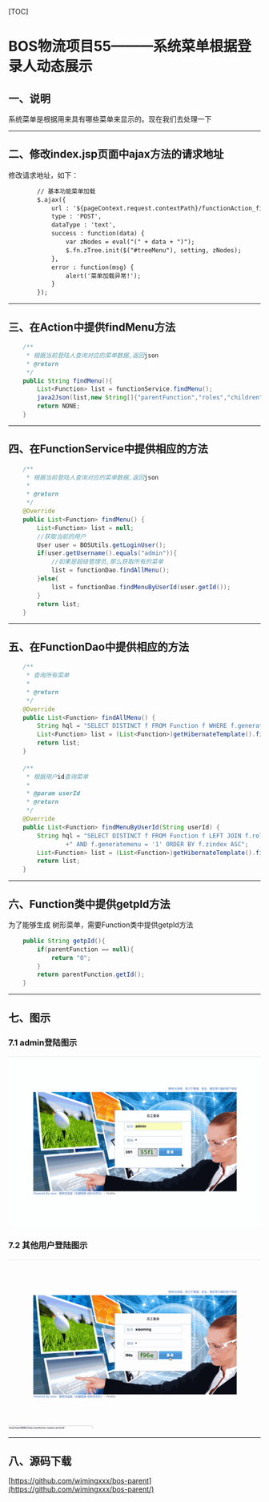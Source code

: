 
[TOC]


# BOS物流项目55———系统菜单根据登录人动态展示


## 一、说明

系统菜单是根据用来具有哪些菜单来显示的。现在我们去处理一下


---

## 二、修改index.jsp页面中ajax方法的请求地址

修改请求地址，如下：

```html
		// 基本功能菜单加载
		$.ajax({
			url : '${pageContext.request.contextPath}/functionAction_findMenu.action',
			type : 'POST',
			dataType : 'text',
			success : function(data) {
				var zNodes = eval("(" + data + ")");
				$.fn.zTree.init($("#treeMenu"), setting, zNodes);
			},
			error : function(msg) {
				alert('菜单加载异常!');
			}
		});
```



---

## 三、在Action中提供findMenu方法

```java
    /**
     * 根据当前登陆人查询对应的菜单数据,返回json
     * @return
     */
    public String findMenu(){
        List<Function> list = functionService.findMenu();
        java2Json(list,new String[]{"parentFunction","roles","children"});
        return NONE;
    }
```


---

## 四、在FunctionService中提供相应的方法

```java
    /**
     * 根据当前登陆人查询对应的菜单数据,返回json
     *
     * @return
     */
    @Override
    public List<Function> findMenu() {
        List<Function> list = null;
        //获取当前的用户
        User user = BOSUtils.getLoginUser();
        if(user.getUsername().equals("admin")){
            //如果是超级管理员,那么获取所有的菜单
            list = functionDao.findAllMenu();
        }else{
            list = functionDao.findMenuByUserId(user.getId());
        }
        return list;
    }
```



----



## 五、在FunctionDao中提供相应的方法

```java
    /**
     * 查询所有菜单
     *
     * @return
     */
    @Override
    public List<Function> findAllMenu() {
        String hql = "SELECT DISTINCT f FROM Function f WHERE f.generatemenu = '1' ORDER BY f.zindex ASC";
        List<Function> list = (List<Function>)getHibernateTemplate().find(hql);
        return list;
    }

    /**
     * 根据用户id查询菜单
     *
     * @param userId
     * @return
     */
    @Override
    public List<Function> findMenuByUserId(String userId) {
        String hql = "SELECT DISTINCT f FROM Function f LEFT JOIN f.roles r LEFT OUTER JOIN r.users u WHERE u.id=?"
                +" AND f.generatemenu = '1' ORDER BY f.zindex ASC";
        List<Function> list = (List<Function>)getHibernateTemplate().find(hql,userId);
        return list;
    }
```



----

## 六、Function类中提供getpId方法

为了能够生成 树形菜单，需要Function类中提供getpId方法

```java
	public String getpId(){
		if(parentFunction == null){
			return "0";
		}
		return parentFunction.getId();
	}
```



----

## 七、图示

### 7.1 admin登陆图示


![](../image/55/1.gif)


### 7.2 其他用户登陆图示


![](../image/55/2.gif)



---

## 八、源码下载

[https://github.com/wimingxxx/bos-parent](https://github.com/wimingxxx/bos-parent/)